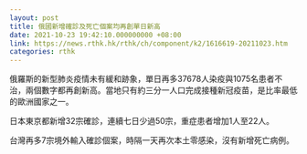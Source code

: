 ```yaml
---
layout: post
title: 俄國新增確診及死亡個案均再創單日新高
date: 2021-10-23 19:42:10.000000000 +08:00
link: https://news.rthk.hk/rthk/ch/component/k2/1616619-20211023.htm
categories: rthk
---
```


俄羅斯的新型肺炎疫情未有緩和跡象，單日再多37678人染疫與1075名患者不治，兩個數字都再創新高。當地只有約三分一人口完成接種新冠疫苗，是比率最低的歐洲國家之一。

日本東京都新增32宗確診，連續七日少過50宗，重症患者增加1人至22人。

台灣再多7宗境外輸入確診個案，時隔一天再次本土零感染，沒有新增死亡病例。
